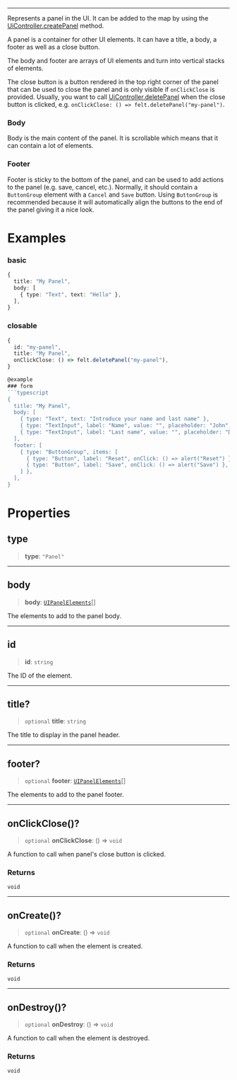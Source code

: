 ***

Represents a panel in the UI.
It can be added to the map by using the [UiController.createPanel](UiController.md#createpanel) method.

A panel is a container for other UI elements.
It can have a title, a body, a footer as well as a close button.

The body and footer are arrays of UI elements and turn into vertical stacks of elements.

The close button is a button rendered in the top right corner of the panel that can be
used to close the panel and is only visible if `onClickClose` is provided.
Usually, you want to call [UiController.deletePanel](UiController.md#deletepanel) when the close button is clicked,
e.g. `onClickClose: () => felt.deletePanel("my-panel")`.

### Body

Body is the main content of the panel. It is scrollable which means
that it can contain a lot of elements.

### Footer

Footer is sticky to the bottom of the panel, and can be used to add actions to the panel (e.g. save, cancel, etc.).
Normally, it should contain a `ButtonGroup` element with a `Cancel` and `Save` button. Using `ButtonGroup` is recommended
because it will automatically align the buttons to the end of the panel giving it a nice look.

# Examples

### basic

```typescript
{
  title: "My Panel",
  body: [
    { type: "Text", text: "Hello" },
  ],
}
```

### closable

````typescript
{
  id: "my-panel",
  title: "My Panel",
  onClickClose: () => felt.deletePanel("my-panel"),
}

@example
### form
```typescript
{
  title: "My Panel",
  body: [
    { type: "Text", text: "Introduce your name and last name" },
    { type: "TextInput", label: "Name", value: "", placeholder: "John", onChange: (value) => setName(value) },
    { type: "TextInput", label: "Last name", value: "", placeholder: "Doe", onChange: (value) => setLastName(value) },
  ],
  footer: [
    { type: "ButtonGroup", items: [
      { type: "Button", label: "Reset", onClick: () => alert("Reset") },
      { type: "Button", label: "Save", onClick: () => alert("Save") },
    ] },
  ],
}
````

# Properties

## type

> **type**: `"Panel"`

***

## body

> **body**: [`UIPanelElements`](UIPanelElements.md)\[]

The elements to add to the panel body.

***

## id

> **id**: `string`

The ID of the element.

***

## title?

> `optional` **title**: `string`

The title to display in the panel header.

***

## footer?

> `optional` **footer**: [`UIPanelElements`](UIPanelElements.md)\[]

The elements to add to the panel footer.

***

## onClickClose()?

> `optional` **onClickClose**: () => `void`

A function to call when panel's close button is clicked.

### Returns

`void`

***

## onCreate()?

> `optional` **onCreate**: () => `void`

A function to call when the element is created.

### Returns

`void`

***

## onDestroy()?

> `optional` **onDestroy**: () => `void`

A function to call when the element is destroyed.

### Returns

`void`
